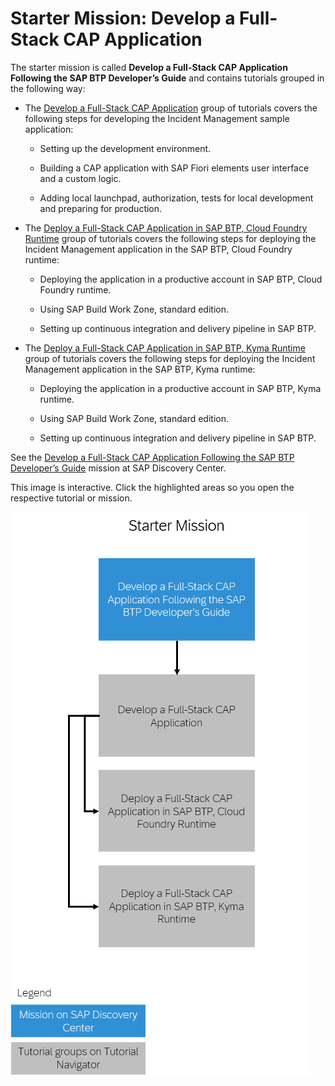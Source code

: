 <!-- loioebd19b54c28c4cdfa31ad056ad02aff4 -->

# Starter Mission: Develop a Full-Stack CAP Application

The starter mission is called **Develop a Full-Stack CAP Application Following the SAP BTP Developer’s Guide** and contains tutorials grouped in the following way:

-   The [Develop a Full-Stack CAP Application](https://developers.sap.com/group.cap-application-full-stack.html) group of tutorials covers the following steps for developing the Incident Management sample application:

    -   Setting up the development environment.

    -   Building a CAP application with SAP Fiori elements user interface and a custom logic.

    -   Adding local launchpad, authorization, tests for local development and preparing for production.


-   The [Deploy a Full-Stack CAP Application in SAP BTP, Cloud Foundry Runtime](https://developers.sap.com/group.deploy-full-stack-cap-application.html) group of tutorials covers the following steps for deploying the Incident Management application in the SAP BTP, Cloud Foundry runtime:

    -   Deploying the application in a productive account in SAP BTP, Cloud Foundry runtime.

    -   Using SAP Build Work Zone, standard edition.

    -   Setting up continuous integration and delivery pipeline in SAP BTP.


-   The [Deploy a Full-Stack CAP Application in SAP BTP, Kyma Runtime](https://developers.sap.com/group.deploy-full-stack-cap-kyma-runtime.html) group of tutorials covers the following steps for deploying the Incident Management application in the SAP BTP, Kyma runtime:

    -   Deploying the application in a productive account in SAP BTP, Kyma runtime.

    -   Using SAP Build Work Zone, standard edition.

    -   Setting up continuous integration and delivery pipeline in SAP BTP.



See the [Develop a Full-Stack CAP Application Following the SAP BTP Developer’s Guide](https://discovery-center.cloud.sap/protected/index.html#/missiondetail/4327/4608) mission at SAP Discovery Center.



This image is interactive. Click the highlighted areas so you open the respective tutorial or mission.

![A flowchart illustrating the "Starter Mission" for developing and deploying a full-stack CAP application, showing a main SAP Discovery Center mission leading to tutorial groups for development and optional deployment to either SAP BTP's Cloud Foundry or Kyma runtime.](images/Tutorials_Flow_Develop_a_Full-Stack_CAP_Application_68e34cd.png)